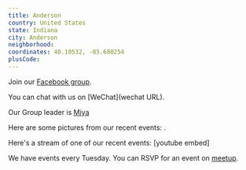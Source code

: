 ```yaml
---
title: Anderson
country: United States
state: Indiana
city: Anderson
neighborhood: 
coordinates: 40.10532, -85.680254
plusCode:
---
```

Join our [Facebook group](https://www.facebook.com/groups/FreeCodeCamp.anderson).

You can chat with us on [WeChat](wechat URL).

Our Group leader is [Miya](freecodecamp.org/miya)

Here are some pictures from our recent events:
![]().

Here's a stream of one of our recent events:
[youtube embed]

We have events every Tuesday. You can RSVP for an event on [meetup](meetupurl).
